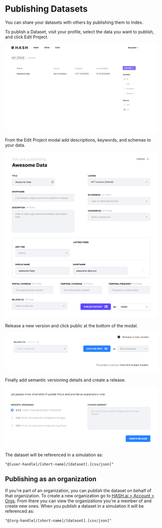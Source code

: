 # Publishing Datasets

You can share your datasets with others by publishing them to Index.

To publish a Dataset, visit your profile, select the data you want to publish, and click Edit Project.

![Publish Datasets](../.gitbook/assets/data_publish.webp)

From the Edit Project modal add descriptions, keywords, and schemas to your data.

![Publish Modal](../.gitbook/assets/screen-shot-2020-05-12-at-1.22.27-pm.png)

Release a new version and click public at the bottom of the modal.

![](../.gitbook/assets/screenshot-2020-10-30-144523.png)

Finally add semantic versioning details and create a release.

![](../.gitbook/assets/screenshot-2020-10-30-144826.png)

The dataset will be referenced in a simulation as:

```text
"@[user-handle]/[short-name]/[dataset].[csv/json]"
```

## Publishing as an organization

If you're part of an organization, you can publish the dataset on behalf of that organization. To create a new organization go to [HASH.ai &gt; Account &gt; Orgs](https://hash.ai/account/orgs). From there you can view the organizations you're a member of and create new ones. When you publish a dataset in a simulation it will be referenced as:

```text
"@[org-handle]/[short-name]/[dataset].[csv/json]"
```

